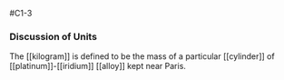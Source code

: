 #C1-3 

### Discussion of Units
The [[kilogram]] is defined to be the mass of a particular [[cylinder]] of [[platinum]]-[[iridium]] [[alloy]] kept near Paris.